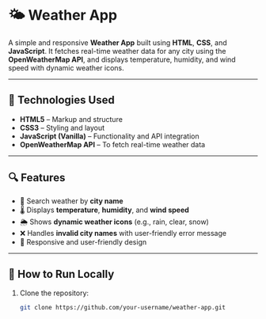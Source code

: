 # 🌤️ Weather App

A simple and responsive **Weather App** built using **HTML**, **CSS**, and **JavaScript**. It fetches real-time weather data for any city using the **OpenWeatherMap API**, and displays temperature, humidity, and wind speed with dynamic weather icons.

---

## 🔧 Technologies Used

- **HTML5** – Markup and structure
- **CSS3** – Styling and layout
- **JavaScript (Vanilla)** – Functionality and API integration
- **OpenWeatherMap API** – To fetch real-time weather data

---

## 🔍 Features

- 🔎 Search weather by **city name**
- 🌡️ Displays **temperature**, **humidity**, and **wind speed**
- 🌦️ Shows **dynamic weather icons** (e.g., rain, clear, snow)
- ❌ Handles **invalid city names** with user-friendly error message
- 📱 Responsive and user-friendly design

---

## 🚀 How to Run Locally

1. Clone the repository:
   ```bash
   git clone https://github.com/your-username/weather-app.git
